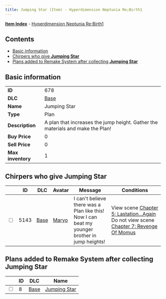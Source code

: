 ```yaml
---
title: Jumping Star (Item) - Hyperdimension Neptunia Re;Birth1
---
```


[**Item Index**](/neptunia/rb1/item/index.html) - [Hyperdimension Neptunia Re;Birth1](/neptunia/rb1)

## Contents

- [Basic information](#basic-information)
- [Chirpers who give **Jumping Star**](#chirpers-who-give-jumping-star)
- [Plans added to Remake System after collecting **Jumping Star**](#plans-added-to-remake-system-after-collecting-jumping-star)

## Basic information

|   |   |
| -- | -- |
| **ID** | 678 |
| **DLC** | [Base](/neptunia/rb1/dlc/1-base.html) |
| **Name** | Jumping Star |
| **Type** | Plan |
| **Description** | A plan that increases the jump height. Gather the materials and make the Plan! |
| **Buy Price** | 0 |
| **Sell Price** | 0 |
| **Max inventory** | 1 |


## Chirpers who give **Jumping Star**

|    | ID | DLC | Avatar | Message | Conditions |
| -- | -- | --- | ------ | ------- | ---------- |
| <input type="checkbox" id="rb1-chirper-event-1-5143" class="trackbox" /> | 5143 | [Base](/neptunia/rb1/dlc/1-base.html) | [Maryo](/neptunia/rb1/undefined/1-240-maryo.html) | I can't believe there was a Plan like this!<br />Now I can beat my younger brother in jump heights! | View scene [Chapter 5: Lastation...Again](/neptunia/rb1/scene/1-501-chapter-5-lastation-again.html)<br />Do not view scene [Chapter 7: Revenge Of Momus](/neptunia/rb1/scene/1-727-chapter-7-revenge-of-momus.html) |


## Plans added to Remake System after collecting **Jumping Star**

|    | ID | DLC | Name |
| -- | -- | --- | ---- |
| <input type="checkbox" id="rb1-remake-1-8" class="trackbox" /> | 8 | [Base](/neptunia/rb1/dlc/1-base.html) | [Jumping Star](/neptunia/rb1/remake/1-8-jumping-star.html) |
